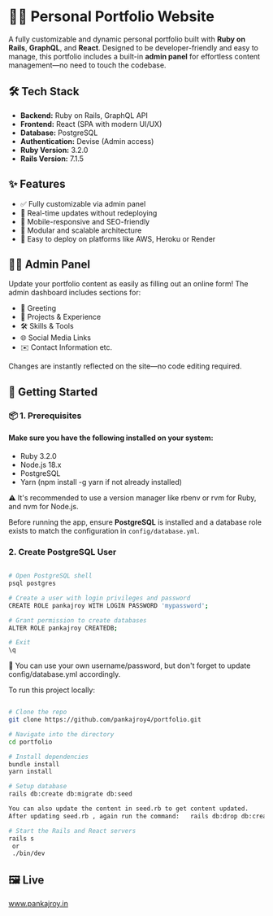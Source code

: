 # 🧑‍💻 Personal Portfolio Website

A fully customizable and dynamic personal portfolio built with **Ruby on Rails**, **GraphQL**, and **React**. Designed to be developer-friendly and easy to manage, this portfolio includes a built-in **admin panel** for effortless content management—no need to touch the codebase.

## 🛠 Tech Stack

- **Backend:** Ruby on Rails, GraphQL API  
- **Frontend:** React (SPA with modern UI/UX)  
- **Database:** PostgreSQL  
- **Authentication:** Devise (Admin access)
- **Ruby Version:** 3.2.0
- **Rails Version:** 7.1.5

## ✨ Features

- ✅ Fully customizable via admin panel  
- 🔄 Real-time updates without redeploying  
- 📱 Mobile-responsive and SEO-friendly  
- 🧩 Modular and scalable architecture  
- 🚀 Easy to deploy on platforms like AWS, Heroku or Render

## 👨‍💼 Admin Panel

Update your portfolio content as easily as filling out an online form! The admin dashboard includes sections for:

- 📌 Greeting  
- 📂 Projects & Experience  
- 🛠 Skills & Tools  
- 🌐 Social Media Links  
- ✉️ Contact Information etc.

Changes are instantly reflected on the site—no code editing required.

## 🚀 Getting Started

### 📦 1. Prerequisites

#### Make sure you have the following installed on your system:
  
- Ruby 3.2.0
- Node.js 18.x
- PostgreSQL
- Yarn (npm install -g yarn if not already installed)
  
⚠️ It's recommended to use a version manager like rbenv or rvm for Ruby, and nvm for Node.js.

Before running the app, ensure **PostgreSQL** is installed and a database role exists to match the configuration in `config/database.yml`.

### 2. Create PostgreSQL User
```bash

# Open PostgreSQL shell
psql postgres

# Create a user with login privileges and password
CREATE ROLE pankajroy WITH LOGIN PASSWORD 'mypassword';

# Grant permission to create databases
ALTER ROLE pankajroy CREATEDB;

# Exit
\q
```
🔐 You can use your own username/password, but don't forget to update config/database.yml accordingly.



To run this project locally:

```bash

# Clone the repo
git clone https://github.com/pankajroy4/portfolio.git

# Navigate into the directory
cd portfolio

# Install dependencies
bundle install
yarn install

# Setup database
rails db:create db:migrate db:seed

You can also update the content in seed.rb to get content updated.
After updating seed.rb , again run the command:   rails db:drop db:create db:migrate db:seed

# Start the Rails and React servers
rails s
 or
 ./bin/dev
```
## 🖼 Live
www.pankajroy.in
